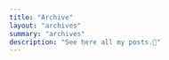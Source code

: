 ```yaml
---
title: "Archive"
layout: "archives"
summary: "archives"
description: "See here all my posts.🌳"
---
```

